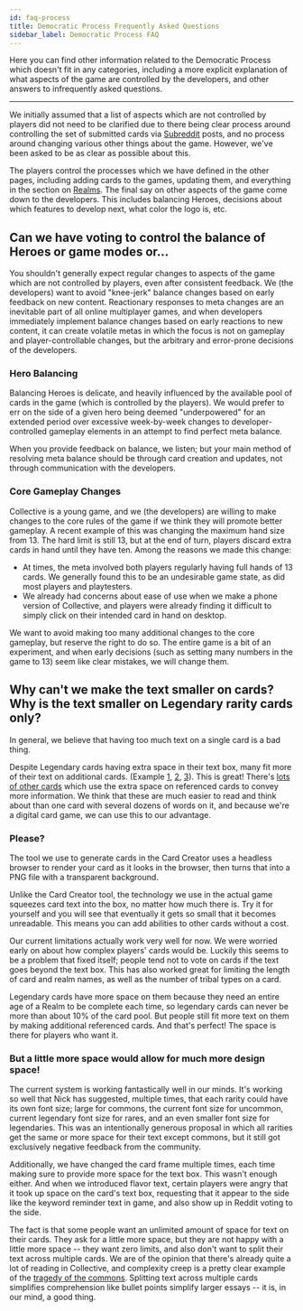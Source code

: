 ```yaml
---
id: faq-process
title: Democratic Process Frequently Asked Questions
sidebar_label: Democratic Process FAQ
---
```


Here you can find other information related to the Democratic Process which doesn't fit in any categories, including a more explicit explanation of what aspects of the game are controlled by the developers, and other answers to infrequently asked questions.

---

We initially assumed that a list of aspects which are not controlled by players did not need to be clarified due to there being clear process around controlling the set of submitted cards via [Subreddit](https://old.reddit.com/r/collectivecg/) posts, and no process around changing various other things about the game. However, we've been asked to be as clear as possible about this.

The players control the processes which we have defined in the other pages, including adding cards to the games, updating them, and everything in the section on [Realms](realms-1.md). The final say on other aspects of the game come down to the developers. This includes balancing Heroes, decisions about which features to develop next, what color the logo is, etc.

## Can we have voting to control the balance of Heroes or game modes or...

You shouldn't generally expect regular changes to aspects of the game which are not controlled by players, even after consistent feedback. We (the developers) want to avoid "knee-jerk" balance changes based on early feedback on new content. Reactionary responses to meta changes are an inevitable part of all online multiplayer games, and when developers immediately implement balance changes based on early reactions to new content, it can create volatile metas in which the focus is not on gameplay and player-controllable changes, but the arbitrary and error-prone decisions of the developers.

### Hero Balancing

Balancing Heroes is delicate, and heavily influenced by the available pool of cards in the game (which is controlled by the players). We would prefer to err on the side of a given hero being deemed "underpowered" for an extended period over excessive week-by-week changes to developer-controlled gameplay elements in an attempt to find perfect meta balance.

When you provide feedback on balance, we listen; but your main method of resolving meta balance should be through card creation and updates, not through communication with the developers.

### Core Gameplay Changes

Collective is a young game, and we (the developers) are willing to make changes to the core rules of the game if we think they will promote better gameplay. A recent example of this was changing the maximum hand size from 13. The hard limit is still 13, but at the end of turn, players discard extra cards in hand until they have ten. Among the reasons we made this change:

- At times, the meta involved both players regularly having full hands of 13 cards. We generally found this to be an undesirable game state, as did most players and playtesters.
- We already had concerns about ease of use when we make a phone version of Collective, and players were already finding it difficult to simply click on their intended card in hand on desktop.

We want to avoid making too many additional changes to the core gameplay, but reserve the right to do so. The entire game is a bit of an experiment, and when early decisions (such as setting many numbers in the game to 13) seem like clear mistakes, we will change them.

## Why can't we make the text smaller on cards? Why is the text smaller on Legendary rarity cards only?

In general, we believe that having too much text on a single card is a bad thing.

Despite Legendary cards having extra space in their text box, many fit more of their text on additional cards. (Example [1](https://files.collective.gg/p/cards/a058c440-dbe0-11e9-9ec5-a9c62aadfebc-m.png), [2](https://files.collective.gg/p/cards/d92238f0-fd15-11e9-98e6-6974af935f12-m.png), [3](https://files.collective.gg/p/cards/8c87d520-2341-11ea-903a-b9e6e4893b36-m.png)). This is great! There's [lots of other cards](https://files.collective.gg/p/cards/cefea9b0-4f43-11e9-a7c5-0b5d22f64b44-m.png) which use the extra space on referenced cards to convey more information. We think that these are much easier to read and think about than one card with several dozens of words on it, and because we're a digital card game, we can use this to our advantage.

### Please?

The tool we use to generate cards in the Card Creator uses a headless browser to render your card as it looks in the browser, then turns that into a PNG file with a transparent background.

Unlike the Card Creator tool, the technology we use in the actual game squeezes card text into the box, no matter how much there is. Try it for yourself and you will see that eventually it gets so small that it becomes unreadable. This means you can add abilities to other cards without a cost.

Our current limitations actually work very well for now. We were worried early on about how complex players' cards would be. Luckily this seems to be a problem that fixed itself; people tend not to vote on cards if the text goes beyond the text box. This has also worked great for limiting the length of card and realm names, as well as the number of tribal types on a card.

Legendary cards have more space on them because they need an entire age of a Realm to be complete each time, so legendary cards can never be more than about 10% of the card pool. But people still fit more text on them by making additional referenced cards. And that's perfect! The space is there for players who want it.

### But a little more space would allow for much more design space!

The current system is working fantastically well in our minds. It's working so well that Nick has suggested, multiple times, that each rarity could have its own font size; large for commons, the current font size for uncommon, current legendary font size for rares, and an even smaller font size for legendaries. This was an intentionally generous proposal in which all rarities get the same or more space for their text except commons, but it still got exclusively negative feedback from the community.

Additionally, we have changed the card frame multiple times, each time making sure to provide more space for the text box. This wasn't enough either. And when we introduced flavor text, certain players were angry that it took up space on the card's text box, requesting that it appear to the side like the keyword reminder text in game, and also show up in Reddit voting to the side.

The fact is that some people want an unlimited amount of space for text on their cards. They ask for a little more space, but they are not happy with a little more space -- they want zero limits, and also don't want to split their text across multiple cards. We are of the opinion that there's already quite a lot of reading in Collective, and complexity creep is a pretty clear example of the [tragedy of the commons](https://en.wikipedia.org/wiki/Tragedy_of_the_commons). Splitting text across multiple cards simplifies comprehension like bullet points simplify larger essays -- it is, in our mind, a good thing.
